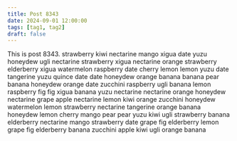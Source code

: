 ```yaml
---
title: Post 8343
date: 2024-09-01 12:00:00
tags: [tag1, tag2]
draft: false
---
```

This is post 8343.
strawberry
kiwi
nectarine
mango
xigua
date
yuzu
honeydew
ugli
nectarine
strawberry
xigua
nectarine
orange
strawberry
elderberry
xigua
watermelon
raspberry
date
cherry
lemon
lemon
yuzu
date
tangerine
yuzu
quince
date
date
honeydew
orange
banana
banana
pear
banana
honeydew
orange
date
zucchini
raspberry
ugli
banana
lemon
raspberry
fig
fig
xigua
banana
yuzu
nectarine
nectarine
orange
honeydew
nectarine
grape
apple
nectarine
lemon
kiwi
orange
zucchini
honeydew
watermelon
lemon
strawberry
nectarine
tangerine
orange
banana
honeydew
lemon
cherry
mango
pear
pear
yuzu
kiwi
ugli
strawberry
banana
elderberry
nectarine
mango
strawberry
date
grape
fig
elderberry
lemon
grape
fig
elderberry
banana
zucchini
apple
kiwi
ugli
orange
banana
